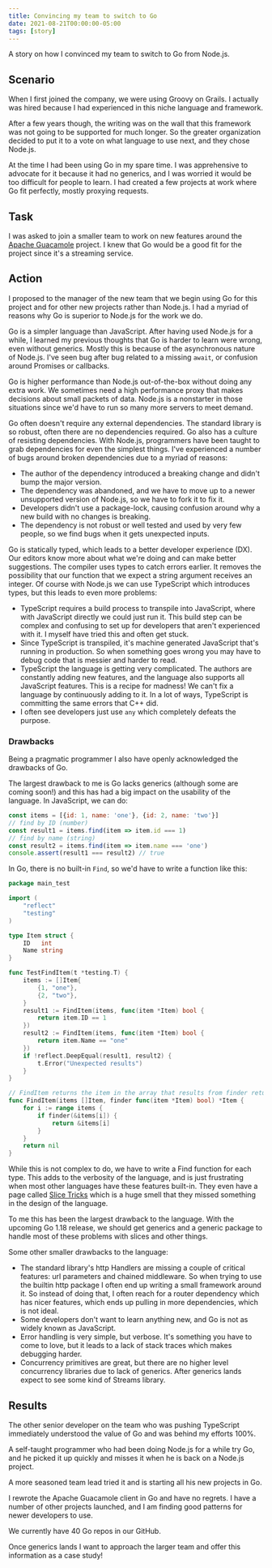 ```yaml
---
title: Convincing my team to switch to Go 
date: 2021-08-21T00:00:00-05:00 
tags: [story]
---
```


A story on how I convinced my team to switch to Go from Node.js.

<!--more-->

## Scenario

When I first joined the company, we were using Groovy on Grails. I actually was hired because I had experienced in this
niche language and framework.

After a few years though, the writing was on the wall that this framework was not going to be supported for much longer.
So the greater organization decided to put it to a vote on what language to use next, and they chose Node.js.

At the time I had been using Go in my spare time. I was apprehensive to advocate for it because it had no generics, and
I was worried it would be too difficult for people to learn. I had created a few projects at work where Go fit
perfectly, mostly proxying requests.

## Task

I was asked to join a smaller team to work on new features around the [Apache Guacamole](../guacamole-client-go)
project. I knew that Go would be a good fit for the project since it's a streaming service.

## Action

I proposed to the manager of the new team that we begin using Go for this project and for other new projects rather than
Node.js. I had a myriad of reasons why Go is superior to Node.js for the work we do.

Go is a simpler language than JavaScript. After having used Node.js for a while, I learned my previous thoughts that Go
is harder to learn were wrong, even without generics. Mostly this is because of the asynchronous nature of Node.js. I've
seen bug after bug related to a missing `await`, or confusion around Promises or callbacks.

Go is higher performance than Node.js out-of-the-box without doing any extra work. We sometimes need a high performance
proxy that makes decisions about small packets of data. Node.js is a nonstarter in those situations since we'd have to
run so many more servers to meet demand.

Go often doesn't require any external dependencies. The standard library is so robust, often there are no dependencies
required. Go also has a culture of resisting dependencies. With Node.js, programmers have been taught to grab
dependencies for even the simplest things. I've experienced a number of bugs around broken dependencies due to a myriad
of reasons:

- The author of the dependency introduced a breaking change and didn't bump the major version.
- The dependency was abandoned, and we have to move up to a newer unsupported version of Node.js, so we have to fork it
  to fix it.
- Developers didn't use a package-lock, causing confusion around why a new build with no changes is breaking.
- The dependency is not robust or well tested and used by very few people, so we find bugs when it gets unexpected
  inputs.

Go is statically typed, which leads to a better developer experience (DX). Our editors know more about what we're doing
and can make better suggestions. The compiler uses types to catch errors earlier. It removes the possibility that our
function that we expect a string argument receives an integer. Of course with Node.js we can use TypeScript which
introduces types, but this leads to even more problems:

- TypeScript requires a build process to transpile into JavaScript, where with JavaScript directly we could just run it.
  This build step can be complex and confusing to set up for developers that aren't experienced with it. I myself have
  tried this and often get stuck.
- Since TypeScript is transpiled, it's machine generated JavaScript that's running in production. So when something goes
  wrong you may have to debug code that is messier and harder to read.
- TypeScript the language is getting very complicated. The authors are constantly adding new features, and the language
  also supports all JavaScript features. This is a recipe for madness! We can't fix a language by continuously adding to
  it. In a lot of ways, TypeScript is committing the same errors that C++ did.
- I often see developers just use `any` which completely defeats the purpose.

### Drawbacks

Being a pragmatic programmer I also have openly acknowledged the drawbacks of Go.

The largest drawback to me is Go lacks generics (although some are coming soon!) and this has had a big impact on the usability of the language. In
JavaScript, we can do:

```javascript
const items = [{id: 1, name: 'one'}, {id: 2, name: 'two'}]
// find by ID (number)
const result1 = items.find(item => item.id === 1)
// find by name (string)
const result2 = items.find(item => item.name === 'one')
console.assert(result1 === result2) // true
```

In Go, there is no built-in `Find`, so we'd have to write a function like this:

```go
package main_test

import (
	"reflect"
	"testing"
)

type Item struct {
	ID   int
	Name string
}

func TestFindItem(t *testing.T) {
	items := []Item{
		{1, "one"},
		{2, "two"},
	}
	result1 := FindItem(items, func(item *Item) bool {
		return item.ID == 1
	})
	result2 := FindItem(items, func(item *Item) bool {
		return item.Name == "one"
	})
	if !reflect.DeepEqual(result1, result2) {
		t.Error("Unexpected results")
	}
}

// FindItem returns the item in the array that results from finder returning true.
func FindItem(items []Item, finder func(item *Item) bool) *Item {
	for i := range items {
		if finder(&items[i]) {
			return &items[i]
		}
	}
	return nil
}
```

While this is not complex to do, we have to write a Find function for each type. This adds to the verbosity of the language, and is just frustrating when most other languages have these features built-in. They even have a page called [Slice Tricks](https://github.com/golang/go/wiki/SliceTricks) which is a huge smell that they missed something in the design of the language.

To me this has been the largest drawback to the language. With the upcoming Go 1.18 release, we should get generics and a generic package to handle most of these problems with slices and other things.

Some other smaller drawbacks to the language:
- The standard library's http Handlers are missing a couple of critical features: url parameters and chained middleware. So when trying to use the builtin http package I often end up writing a small framework around it. So instead of doing that, I often reach for a router dependency which has nicer features, which ends up pulling in more dependencies, which is not ideal.
- Some developers don't want to learn anything new, and Go is not as widely known as JavaScript.
- Error handling is very simple, but verbose. It's something you have to come to love, but it leads to a lack of stack traces which makes debugging harder.
- Concurrency primitives are great, but there are no higher level concurrency libraries due to lack of generics. After generics lands expect to see some kind of Streams library.

## Results

The other senior developer on the team who was pushing TypeScript immediately understood the value of Go and was behind my efforts 100%.

A self-taught programmer who had been doing Node.js for a while try Go, and he picked it up quickly and misses it when he is back on a Node.js project.

A more seasoned team lead tried it and is starting all his new projects in Go.

I rewrote the Apache Guacamole client in Go and have no regrets. I have a number of other projects launched, and I am finding good patterns for newer developers to use.

We currently have 40 Go repos in our GitHub.

Once generics lands I want to approach the larger team and offer this information as a case study!
